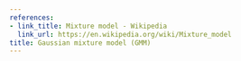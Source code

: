 ```yaml
---
references:
- link_title: Mixture model - Wikipedia
  link_url: https://en.wikipedia.org/wiki/Mixture_model
title: Gaussian mixture model (GMM)
---
```

